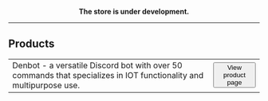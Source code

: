 <p align="center"> 
  <b> The store is under development. </b> 
</p>

<hr>

<h2> Products </h2>
<table>
  <tr> 
    <td> Denbot - a versatile Discord bot with over 50 commands that specializes in IOT functionality and multipurpose use. </td>
    <td> <button type="button"> View product page </button> </td>
  </tr>
</table>
